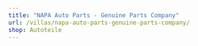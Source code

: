 ```yaml
---
title: "NAPA Auto Parts - Genuine Parts Company"
url: /villas/napa-auto-parts-genuine-parts-company/
shop: Autoteile
---
```

